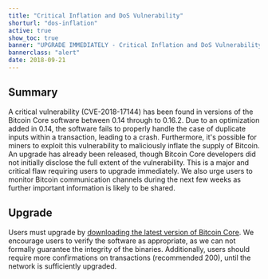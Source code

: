 ```yaml
---
title: "Critical Inflation and DoS Vulnerability"
shorturl: "dos-inflation"
active: true
show_toc: true
banner: "UPGRADE IMMEDIATELY - Critical Inflation and DoS Vulnerability"
bannerclass: "alert"
date: 2018-09-21
---
```


<div class="post-content" markdown="1">

## Summary
A critical vulnerability (CVE-2018-17144) has been found in versions of the Bitcoin Core software between 0.14 through
to 0.16.2. Due to an optimization added in 0.14, the software fails to properly handle the case of duplicate inputs within a transaction,
leading to a crash. Furthermore, it's possible for miners to exploit this vulnerability to maliciously inflate the supply of Bitcoin.
An upgrade has already been released, though Bitcoin Core developers did not initially disclose the full extent of the vulnerability.
This is a major and critical flaw requiring users to upgrade immediately. We also urge users to monitor Bitcoin communication channels during
the next few weeks as further important information is likely to be shared.

</div>

<div class="toccontent-block boxexpand expanded" markdown="1">

## Upgrade
Users must upgrade by [downloading the latest version of Bitcoin Core](https://bitcoin.org/en/download). We encourage users
to verify the software as appropriate, as we can not formally guarantee the integrity of the binaries. Additionally, users should require
more confirmations on transactions (recommended 200), until the network is sufficiently upgraded.

</div>

